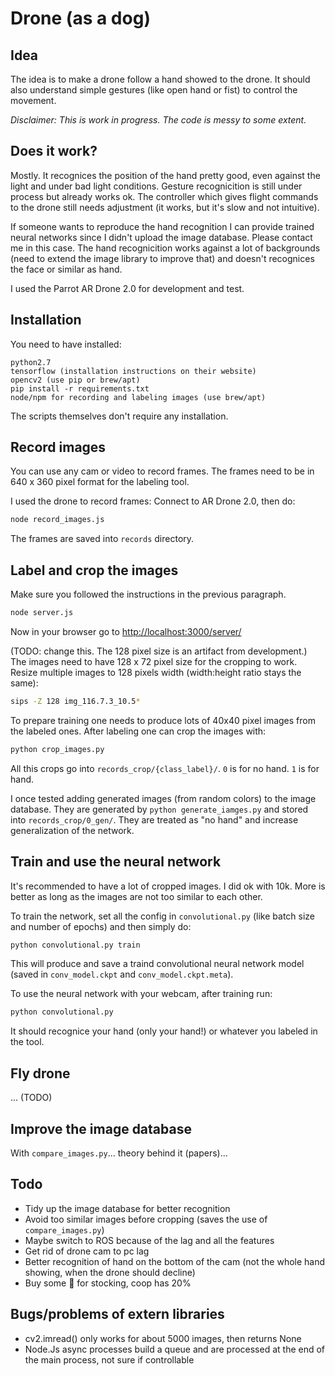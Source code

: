 # Drone (as a dog)

## Idea

The idea is to make a drone follow a hand showed to the drone. It should also understand simple gestures (like open hand or fist) to control the movement.

*Disclaimer: This is work in progress. The code is messy to some extent.*


## Does it work?

Mostly. It recognices the position of the hand pretty good, even against the light and under bad light conditions. Gesture recognicition is still under process but already works ok. The controller which gives flight commands to the drone still needs adjustment (it works, but it's slow and not intuitive).

If someone wants to reproduce the hand recognition I can provide trained neural networks since I didn't upload the image database. Please contact me in this case. The hand recognicition works against a lot of backgrounds (need to extend the image library to improve that) and doesn't recognices the face or similar as hand.

I used the Parrot AR Drone 2.0 for development and test.


## Installation

You need to have installed:
```
python2.7
tensorflow (installation instructions on their website)
opencv2 (use pip or brew/apt)
pip install -r requirements.txt
node/npm for recording and labeling images (use brew/apt)
```

The scripts themselves don't require any installation.

## Record images
You can use any cam or video to record frames. The frames need to be in 640 x 360 pixel format for the labeling tool.

I used the drone to record frames: Connect to AR Drone 2.0, then do:
```bash
node record_images.js
```
The frames are saved into `records` directory.


## Label and crop the images

Make sure you followed the instructions in the previous paragraph.

```bash
node server.js
```
Now in your browser go to [http://localhost:3000/server/](http://localhost:3000/server/)

(TODO: change this. The 128 pixel size is an artifact from development.)
The images need to have 128 x 72 pixel size for the cropping to work. Resize multiple images to 128 pixels width (width:height ratio stays the same):
```bash
sips -Z 128 img_116.7.3_10.5*
```

To prepare training one needs to produce lots of 40x40 pixel images from the labeled ones. After labeling one can crop the images with:
```bash
python crop_images.py
```
All this crops go into `records_crop/{class_label}/`. `0` is for no hand. `1` is for hand.

I once tested adding generated images (from random colors) to the image database. They are generated by `python generate_iamges.py` and stored into `records_crop/0_gen/`. They are treated as "no hand" and increase generalization of the network.


## Train and use the neural network
It's recommended to have a lot of cropped images. I did ok with 10k. More is better as long as the images are not too similar to each other.

To train the network, set all the config in `convolutional.py` (like batch size and number of epochs) and then simply do:
```bash
python convolutional.py train
```
This will produce and save a traind convolutional neural network model (saved in `conv_model.ckpt` and `conv_model.ckpt.meta`).

To use the neural network with your webcam, after training run:
```bash
python convolutional.py
```
It should recognice your hand (only your hand!) or whatever you labeled in the tool.


## Fly drone
... (TODO)


## Improve the image database
With `compare_images.py`... theory behind it (papers)...


## Todo

* Tidy up the image database for better recognition
* Avoid too similar images before cropping (saves the use of `compare_images.py`)
* Maybe switch to ROS because of the lag and all the features 
* Get rid of drone cam to pc lag
* Better recognition of hand on the bottom of the cam (not the whole hand showing, when the drone should decline)
* Buy some 🍷 for stocking, coop has 20%

## Bugs/problems of extern libraries

* cv2.imread() only works for about 5000 images, then returns None
* Node.Js async processes build a queue and are processed at the end of the main process, not sure if controllable

